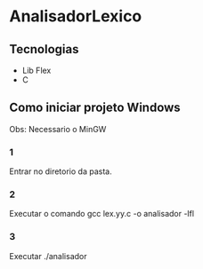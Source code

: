 # AnalisadorLexico

## Tecnologias
- Lib Flex
- C

## Como iniciar projeto Windows
Obs: Necessario o MinGW
### 1
Entrar no diretorio da pasta.
### 2
Executar o comando gcc lex.yy.c -o analisador -lfl
### 3
Executar ./analisador
